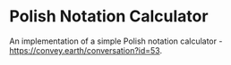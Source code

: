 Polish Notation Calculator
==========================

An implementation of a simple Polish notation calculator - https://convey.earth/conversation?id=53.

